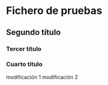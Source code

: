 # Fichero de pruebas

## Segundo título
### Tercer título

### Cuarto título

modificación 1
modificación 2
